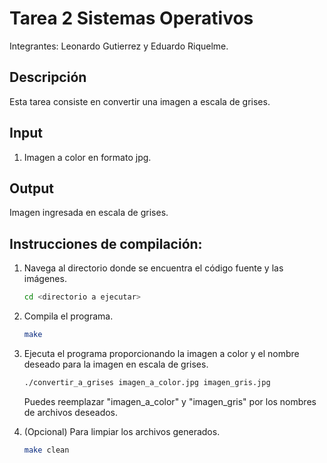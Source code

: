 # Tarea 2 Sistemas Operativos

Integrantes: Leonardo Gutierrez y Eduardo Riquelme.

## Descripción

Esta tarea consiste en convertir una imagen a escala de grises.

## Input
1. Imagen a color en formato jpg.

## Output
Imagen ingresada en escala de grises.

## Instrucciones de compilación:

1. Navega al directorio donde se encuentra el código fuente y las imágenes.

   ```bash
   cd <directorio a ejecutar>
   ```

2. Compila el programa.

   ```bash
   make
   ```

3. Ejecuta el programa proporcionando la imagen a color y el nombre deseado para la imagen en escala de grises.

   ```bash
   ./convertir_a_grises imagen_a_color.jpg imagen_gris.jpg
   ```

   Puedes reemplazar "imagen_a_color" y "imagen_gris" por los nombres de archivos deseados.

4. (Opcional) Para limpiar los archivos generados.

   ```bash
   make clean
   ```
